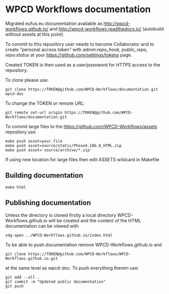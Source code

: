 # WPCD Workflows documentation

Migrated eufus.eu documentation available as http://wpcd-workflows.github.io/ and http://wpcd-workflows.readthedocs.io/ (autobuild without assets at this point)

To commit to this repository user needs to become Collaborator 
and to create "personal access token" with *admin:repo_hook, public_repo, repo:status* 
at your https://github.com/settings/tokens page.

Created TOKEN is then used as a user/password for HTTPS access to the repository.

To clone please use:

    git clone https://TOKEN@github.com/WPCD-Workflows/documentation.git wpcd-doc
    
    
To change the TOKEN or remote URL:

    git remote set-url origin https://TOKEN@github.com/WPCD-Workflows/documentation.git

To commit large files to the https://github.com/WPCD-Workflows/assets repository use 

    make push asset=your.file
    make push asset=source/static/Phase4.10b.8_HTML.zip
    make push asset='source/archive/*.zip'
    
If using new location for large files then edit ASSETS wildcard in Makefile

## Building documentation

    make html
    
## Publishing documentation

Unless the directory is cloned firstly a local directory WPCD-Workflows.github.io 
will be created and the content of the HTML documentation can be viewed with

    xdg-open ../WPCD-Workflows.github.io/index.html
    
To be able to push documentation remove WPCD-Workflows.github.io and 

    git clone https://TOKEN@github.com/WPCD-Workflows/WPCD-Workflows.github.io.git
   
at the same level as wpcd-doc. To push everything therein use:

    git add --all .
    git commit -m "Updated public documentation"
    git push
